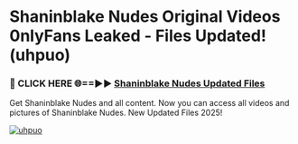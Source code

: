 # Shaninblake Nudes Original Videos 0nlyFans Leaked - Files Updated! (uhpuo)

<h3>🔴 CLICK HERE 🌐==►► <a href="https://tinyurl.com/ehrbuxhb" rel="nofollow">Shaninblake Nudes Updated Files</a></h3>

Get Shaninblake Nudes and all content. Now you can access all videos and pictures of Shaninblake Nudes. New Updated Files 2025!

[![uhpuo](https://i.imgur.com/lVYEuWS.gif)](https://tinyurl.com/ehrbuxhb)
